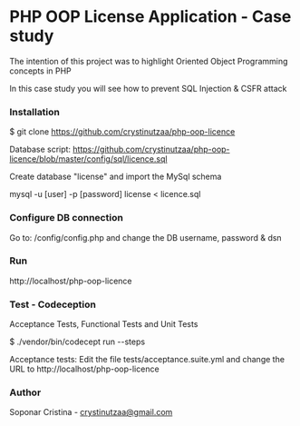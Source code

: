 
# PHP OOP License Application - Case study
The intention of this project was to highlight Oriented Object Programming concepts in PHP

In this case study you will see how to prevent SQL Injection & CSFR attack



### Installation

$ git clone https://github.com/crystinutzaa/php-oop-licence


Database script: https://github.com/crystinutzaa/php-oop-licence/blob/master/config/sql/licence.sql

Create database "license" and import the MySql schema

mysql -u [user] -p [password] license < licence.sql


### Configure DB connection
Go to: /config/config.php and change the DB username, password & dsn


### Run
http://localhost/php-oop-licence


### Test - Codeception

Acceptance Tests, Functional Tests and Unit Tests

$ ./vendor/bin/codecept run --steps

Acceptance tests: Edit the file tests/acceptance.suite.yml and change the URL to
http://localhost/php-oop-licence


### Author
Soponar Cristina - <crystinutzaa@gmail.com> 

